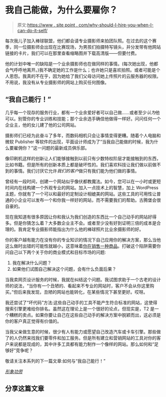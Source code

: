 # 我自己能做，为什么要雇你？

> 原文:[https://www . site point . com/why-should-I-hire-you-when-I-can-do-it-self/](https://www.sitepoint.com/why-should-i-hire-you-when-i-can-do-it-myself/)

每次我儿子加入棒球联盟，他们都会请专业摄影师来拍团队照。在过去的这个赛季，同一位摄影师会出现在比赛现场，为男孩们拍摄特写镜头，并分发带有他网站链接的卡片，我们可以在那里查看缩略图并下载高清版——但要付费。

他的计划中唯一的缺陷是一个业余摄影师也在做同样的事情。(每次她出现，他都会气呼呼地离开。)我不确定她的工作是什么；也许她只是喜欢拍照。或者可能是个人恩怨。我真的不在乎，因为她给了我们父母访问她上传照片的云服务器的权限。不用说，我没有从专业摄影师的网站上购买任何图像。

## “我自己能行！”

几乎每一个现存的服务行业，都有一个业余爱好者可以自己做……或者至少*认为*他可以。别管你的专业训练和技能；那个业余选手确信他做得一样好。问问任何一个企业主，他的女儿建了他的公司网站。

摄影师们已经为此奋斗了多年，而数码相机只会让事情变得更糟。随着个人电脑和微软 Publisher 等软件的出现，平面设计师成为了“当我自己能做的时候，我为什么要雇佣你？”这一问题的最新成员俱乐部。

像印刷机这样的创新让人们能够接触到以前只有少数特权阶层才能接触到的东西，比如书籍。但是所有的创新本质上都是破坏性的。我们喜欢科技让我们做以前做不到的事情。我们讨厌它允许*我们的客户*做只有我们能为他们做的事情。

曾经有一段时间，创建一个网站似乎像伏都教魔法。如今，您可以在一小时或更短时间内在线构建一个外观专业的网站。加入一点技术上的智慧，加上 WordPress 主题，你就有了一个可以和最好的定制设计相媲美的网站。这些工具的可用性让普通的小企业可以发布一个和你我一样好的网站，而不需要我们的帮助。古腾堡会很自豪的。

现在我知道有很多原因让你和我认为我们创造的东西比一个自己动手的网站好得多。但是你猜怎么着？大多数企业主不会。或者至少没有好到证明三倍的成本是合理的。我肯定专业摄影师能指出为什么他的棒球照片比业余摄影师的好。

你的客户越有能力在没有你的专业知识的情况下自己应用你的解决方案，那么当他这么做时出错的可能性就越小，这意味着[你在销售一种商品](https://www.sitepoint.com/website-design-valued-service-or-just-another-commodity/ "Website Design: Valued Service or Just Another Commodity?")。打破这个陷阱需要你问自己以下两个关于你的商业模式和目标市场的问题:

1.  我在解决什么问题？
2.  如果他们试图自己解决这个问题，会有什么负面后果？

当我卖网页设计服务的时候，我就在纠结这个问题。我试图求助于一个古老的设计师的说法，“当你有一个丑陋的、看起来不专业的网站时，客户不会从你这里购买。”但后来我发现，丑陋的网站也能转化，在某些情况下甚至更好。哎呀。

我还尝试了“坏代码”方法:这些自己动手的工具不能产生符合标准的网站，这使得搜索引擎更难给你排名。虽然这在理论上是一个很好的论点，但现实是，T2 是一个糟糕的卖点。如果你要让自己在这些自己动手的解决方案中脱颖而出，这必须是你的客户真正觉得有价值的。

当我父亲做生意的时候，很少有人有能力或愿望自己改造汽车或卡车引擎。那些做了的人仍然来找我们要零件和加工服务。但是所有建立和营销网站的工具对你的客户来说都是现成的，其中许多工具都有能力制作一个像样的网站。那么如何和“足够好”竞争呢？

敬请关注本系列的下一篇文章:如何与“我自己能行！”

*[形象功劳](http://www.sxc.hu/profile/brainloc)*

## 分享这篇文章